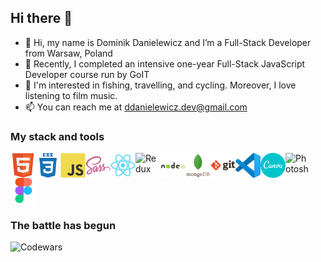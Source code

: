 ## Hi there 👋

- 👋 Hi, my name is Dominik Danielewicz and I’m a Full-Stack Developer from Warsaw, Poland
- 🌱 Recently, I completed an intensive one-year Full-Stack JavaScript Developer course run by GoIT
- 👀 I'm interested in fishing, travelling, and cycling. Moreover, I love listening to film music.
- 📫 You can reach me at ddanielewicz.dev@gmail.com

### My stack and tools

<img src="https://github.com/devicons/devicon/blob/master/icons/html5/html5-original.svg" align="left" title="HTML5" alt="HTML5" width="40" height="40"/>
<img src="https://github.com/devicons/devicon/blob/master/icons/css3/css3-plain-wordmark.svg" align="left" title="CSS3" alt="CSS3" width="40" height="40"/>
<img src="https://github.com/devicons/devicon/blob/master/icons/javascript/javascript-original.svg" align="left" title="JavaScript" alt="JavaScript" width="40" height="40"/>
<img src="https://github.com/devicons/devicon/blob/master/icons/sass/sass-original.svg" align="left" title="Sass" alt="Sass" width="40" height="40"/>
<img src="https://github.com/devicons/devicon/blob/master/icons/react/react-original.svg" align="left" title="React" alt="React" width="40" height="40"/>
<img src="https://cdn.jsdelivr.net/gh/devicons/devicon/icons/redux/redux-original.svg" align="left" title="Redux" alt="Redux" width="40" height="40"/>
<img src="https://github.com/devicons/devicon/blob/master/icons/nodejs/nodejs-original-wordmark.svg" align="left" title="NodeJS" alt="NodeJS" width="40" height="40"/>
<img src="https://github.com/devicons/devicon/blob/master/icons/mongodb/mongodb-original-wordmark.svg" align="left" title="MongoDB" alt="MongoDB" width="40" height="40"/>
<img src="https://github.com/devicons/devicon/blob/master/icons/git/git-original-wordmark.svg" align="left" title="Git" alt="Git" width="40" height="40"/>
<img src="https://github.com/devicons/devicon/blob/master/icons/vscode/vscode-original.svg" align="left" title="VSCode" alt="VSCode" width="40" height="40"/>
<img src="https://github.com/devicons/devicon/blob/master/icons/canva/canva-original.svg" align="left" title="Canva" alt="Canva" width="40" height="40"/>
<img src="https://cdn.jsdelivr.net/gh/devicons/devicon/icons/photoshop/photoshop-plain.svg" align="left" title="Photoshop" alt="Photoshop" width="40" height="40"/>
<img src="https://github.com/devicons/devicon/blob/master/icons/figma/figma-original.svg" title="Figma" alt="Figma" width="40" height="40"/>

### The battle has begun
![Codewars](https://github.r2v.ch/codewars?user=DominikDanielewicz&name=true&hide_clan=true&top_languages=true&stroke=%23b362ff&theme=gradient)

<!--
Here are some ideas to get you started:
- 🔭 I’m currently working on ...
- 🌱 I’m currently learning ...
- 👯 I’m looking to collaborate on ...
- 🤔 I’m looking for help with ...
- 💬 Ask me about ...
- 📫 How to reach me: ...
- 😄 Pronouns: ...
- ⚡ Fun fact: ...
-->
